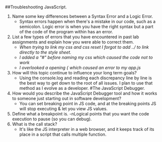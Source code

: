 ##Troubleshooting JavaScript.
1. Name some key differences between a Syntax Error and a Logic Error.
   - Syntax errors happen when there's a mistake in our code, such as a semicolon. Logic error is when you have the right syntax but a part of the code of the program within has an error. 
2. List a few types of errors that you have encountered in past lab assignments and explain how you were able to correct them.
   - *When trying to link my css and css reset I forgot to add ../ to link directly to the style sheet.*
   - *I added a "#" before naming my css which caused the code not to work*
   - *I overlooked a opening { which caused an error to my app.js* 
3. How will this topic continue to influence your long term goals?
   - Using the console.log and reading each discrepancy line by line is the best way to get down to the root of all issues. I plan to use that method as I evolve as a developer. 
#The JavaScript Debugger.
1. How would you describe the JavaScript Debugger tool and how it works to someone just starting out in software development?
   - You can set breaking point in JS code, and at the breaking points JS will stop executing & let you view JS values.
2. Define what a breakpoint is.
   -nLogical points that you want the code execution to pause (so you can debug).
3. What is the call stack?
   - It's like the JS interpreter in a web browser, and it keeps track of its place in a script that calls multiple function. 
